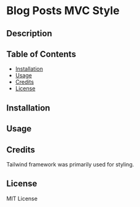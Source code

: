 # Blog Posts MVC Style

## Description


## Table of Contents

- [Installation](#installation)
- [Usage](#usage)
- [Credits](#credits)
- [License](#license)


## Installation

## Usage


## Credits

Tailwind framework was primarily used for styling. 

## License
MIT License
